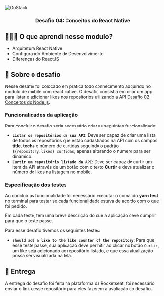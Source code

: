 <img alt="GoStack" src="https://storage.googleapis.com/golden-wind/bootcamp-gostack/header-desafios-new.png" />

<h3 align="center">
  Desafio 04: Conceitos do React Native
</h3>

## 👨🏻‍💻 O que aprendi nesse modulo?

- Arquitetura React Native
- Configurando Ambiente de Desenvolvimento
- Diferenças do ReactJS

## :rocket: Sobre o desafio

Nesse desafio foi colocado em pratica todo conhecimento adquirido no modulo de mobile com react native.
O desafio consistia em criar um app para listar e adicionar likes nos repositorios utilizando a API [Desafio 02: Conceitos do Node.js](https://github.com/JailsonSousa/desafio-conceitos-nodejs).

### Funcionalidades da aplicação

Para concluir o desafio seria necessário criar as seguintes funcionalidade:

- **`Listar os repositórios da sua API`**: Deve ser capaz de criar uma lista de todos os repositórios que estão cadastrados na API com os campos **title**, **techs** e número de curtidas seguindo o padrão `${repository.likes} curtidas`, apenas alterando o número para ser dinâmico.
- **`Curtir um repositório listado da API`**: Deve ser capaz de curtir um item da API através de um botão com o texto **Curtir** e deve atualizar o número de likes na listagem no mobile.

### Específicação dos testes

Ao concluir as funcionalidade foi necessário executar o comando **yarn test** no terminal para testar se cada funcionalidade estava de acordo com o que foi pedido.

Em cada teste, tem uma breve descrição do que a aplicação deve cumprir para que o teste passe.

Para esse desafio tivemos os seguintes testes:

- **`should add a like to the like counter of the repository`**: Para que esse teste passe, sua aplicação deve permitir ao clicar no botão `Curtir`, um like seja adicionado ao repositório listado, e que essa atualização possa ser visualizada na tela.

## :calendar: Entrega

A entrega do desafio foi feita na plataforma da Rocketseat, foi necessário enviar o link desse repositório para eles fazerem a avaliação do desafio.
